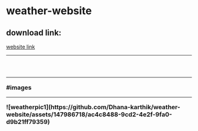 # weather-website

<h2> download link:</h2>
<a href="https://655f57b99cde310a91a65e31--tubular-pika-3e6c43.netlify.app/">website link</a>
<br><hr>
<h3>
<br><hr>
#images
  <br><hr>
![weatherpic1](https://github.com/Dhana-karthik/weather-website/assets/147986718/ac4c8488-9cd2-4e2f-9fa0-d9b21ff79359)
